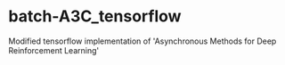 # batch-A3C_tensorflow
Modified tensorflow implementation of 'Asynchronous Methods for Deep Reinforcement Learning'
